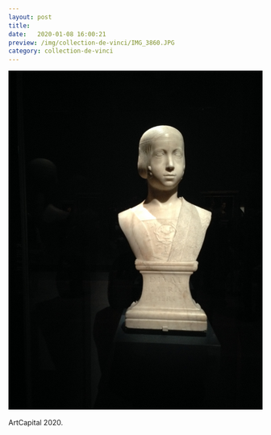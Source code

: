 ```yaml
---
layout: post
title:  
date:   2020-01-08 16:00:21
preview: /img/collection-de-vinci/IMG_3860.JPG
category: collection-de-vinci
---
```


![Picture 1](/img/collection-de-vinci/IMG_3860.JPG) 


ArtCapital 2020.


